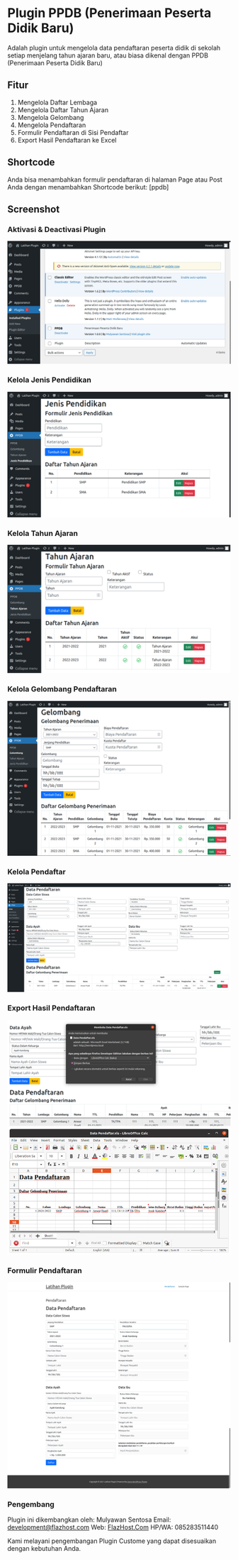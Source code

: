 # Plugin PPDB (Penerimaan Peserta Didik Baru)
Adalah plugin untuk mengelola data pendaftaran peserta didik di sekolah setiap menjelang tahun ajaran baru, atau biasa dikenal dengan PPDB (Penerimaan Peserta Didik Baru)

## Fitur
1. Mengelola Daftar Lembaga
2. Mengelola Daftar Tahun Ajaran
3. Mengelola Gelombang
4. Mengelola Pendaftaran
5. Formulir Pendaftaran di Sisi Pendaftar
6. Export Hasil Pendaftaran ke Excel

## Shortcode
Anda bisa menambahkan formulir pendaftaran di halaman Page atau Post Anda dengan menambahkan Shortcode berikut:
[ppdb]

## Screenshot

### Aktivasi & Deactivasi Plugin
<img src="https://github.com/wordpress-tech-id/plugin-ppdb/blob/master/images/screenshots/plugin.png?raw=true" />

### Kelola Jenis Pendidikan
<img src="https://github.com/wordpress-tech-id/plugin-ppdb/blob/master/images/screenshots/jenis_pendidikan.png?raw=true" />

### Kelola Tahun Ajaran
<img src="https://github.com/wordpress-tech-id/plugin-ppdb/blob/master/images/screenshots/tahun_ajaran.png?raw=true" />

### Kelola Gelombang Pendaftaran
<img src="https://github.com/wordpress-tech-id/plugin-ppdb/blob/master/images/screenshots/gelombang.png?raw=true" />

### Kelola Pendaftar
<img src="https://github.com/wordpress-tech-id/plugin-ppdb/blob/master/images/screenshots/pendaftar.png?raw=true" />

### Export Hasil Pendaftaran
<img src="https://github.com/wordpress-tech-id/plugin-ppdb/blob/master/images/screenshots/export.png?raw=true" />
<img src="https://github.com/wordpress-tech-id/plugin-ppdb/blob/master/images/screenshots/excel.png?raw=true" />

### Formulir Pendaftaran
<img src="https://github.com/wordpress-tech-id/plugin-ppdb/blob/master/images/screenshots/form-pendaftaran.png?raw=true" />

### Pengembang
Plugin ini dikembangkan oleh: 
Mulyawan Sentosa
Email: development@flazhost.com
Web: <a href="https://flazhost.com">FlazHost.Com</a>
HP/WA: 085283511440

Kami melayani pengembangan Plugin Custome yang dapat disesuaikan dengan kebutuhan Anda.